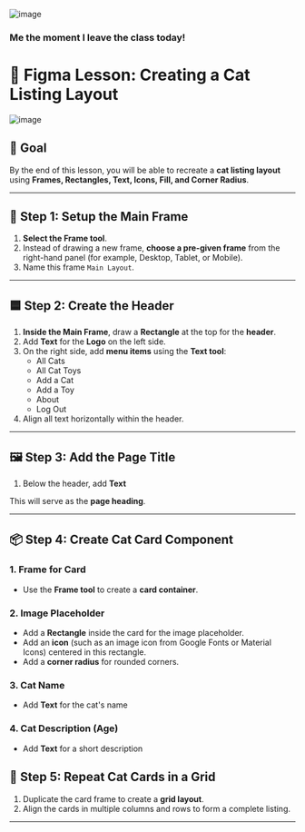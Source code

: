 ![image](https://media3.giphy.com/media/v1.Y2lkPTc5MGI3NjExYXFyaWw4Y3VodjFscHcwanhoYjd1YmxtbzFnYnV5ZTMxd3RsMHloMSZlcD12MV9pbnRlcm5hbF9naWZfYnlfaWQmY3Q9Zw/axd6sp0quV4YvMb43L/giphy.gif)
### Me the moment I leave the class today!

# 📐 Figma Lesson: Creating a Cat Listing Layout  

![image](https://github.com/user-attachments/assets/a819ce7d-3af1-4beb-81f6-4c0426c4f708)


## 🎯 Goal  
By the end of this lesson, you will be able to recreate a **cat listing layout** using **Frames, Rectangles, Text, Icons, Fill, and Corner Radius**.  

---  

## 🧩 Step 1: Setup the Main Frame  

1. **Select the Frame tool**.  
2. Instead of drawing a new frame, **choose a pre-given frame** from the right-hand panel (for example, Desktop, Tablet, or Mobile).  
3. Name this frame `Main Layout`.  

---  

## 🟦 Step 2: Create the Header  

1. **Inside the Main Frame**, draw a **Rectangle** at the top for the **header**.  
2. Add **Text** for the **Logo** on the left side.  
3. On the right side, add **menu items** using the **Text tool**:  
   - All Cats  
   - All Cat Toys  
   - Add a Cat  
   - Add a Toy  
   - About  
   - Log Out  
4. Align all text horizontally within the header.  

---  

## 🖼️ Step 3: Add the Page Title  

1. Below the header, add **Text**

 This will serve as the **page heading**.  

---  

## 📦 Step 4: Create Cat Card Component  

### 1. Frame for Card  
- Use the **Frame tool** to create a **card container**.  

### 2. Image Placeholder  
- Add a **Rectangle** inside the card for the image placeholder.  
- Add an **icon** (such as an image icon from Google Fonts or Material Icons) centered in this rectangle.  
- Add a **corner radius** for rounded corners.  

### 3. Cat Name  
- Add **Text** for the cat's name 


### 4. Cat Description (Age)  
- Add **Text** for a short description  

## 🧱 Step 5: Repeat Cat Cards in a Grid  

1. Duplicate the card frame to create a **grid layout**.  
2. Align the cards in multiple columns and rows to form a complete listing.  

---  
